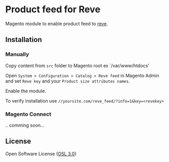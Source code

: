 Product feed for Reve
==========================

Magento module to enable product feed to [reve](https://www.reveapp.com).

## Installation

### Manually

Copy content from `src` folder to Magento root ex `/var/www/htdocs'

Open `System > Configuration > Catalog > Reve feed` in Magento Admin and set `Reve key` and your `Product size attributes names`.

Enable the module.

To verify installation use `//yoursite.com/reve_feed/?info=1&key=<revekey>`

### Magento Connect

.. comming soon...

## License

Open Software License ([OSL 3.0](https://opensource.org/licenses/osl-3.0.php))


